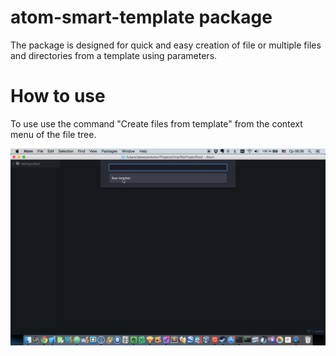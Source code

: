 # atom-smart-template package

The package is designed for quick and easy creation of file or multiple files and directories from a template using parameters.

# How to use
To use use the command "Create files from template" from the context menu of the file tree.

[![ScreenShot](assets/atom-smart-templates-files-creation.jpg)](http://www.youtube.com/watch?v=jfm30wRNL1o)
